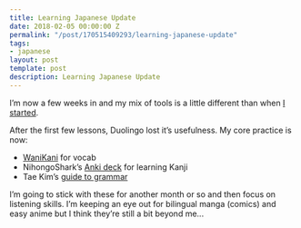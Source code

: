 ```yaml
---
title: Learning Japanese Update
date: 2018-02-05 00:00:00 Z
permalink: "/post/170515409293/learning-japanese-update"
tags:
- japanese
layout: post
template: post
description: Learning Japanese Update
---
```


<p>I’m now a few weeks in and my mix of tools is a little different than when <a href="http://blog.randylubin.com/post/169672519268/learning-japanese">I started</a>.</p><p>After the first few lessons, Duolingo lost it’s usefulness. My core practice is now:</p><ul><li><a href="https://www.wanikani.com">WaniKani</a> for vocab<br></li><li>NihongoShark’s <a href="https://ankiweb.net/shared/info/1956010956">Anki deck</a> for learning Kanji</li><li>Tae Kim’s <a href="http://www.guidetojapanese.org/learn/grammar">guide to grammar</a></li></ul><p>I’m going to stick with these for another month or so and then focus on listening skills. I’m keeping an eye out for bilingual manga (comics) and easy anime but I think they’re still a bit beyond me...</p>